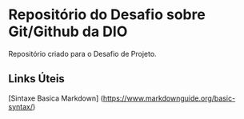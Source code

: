 # Repositório do Desafio sobre Git/Github da DIO
Repositório criado para o Desafio de Projeto.

## Links Úteis
[Sintaxe Basica Markdown] (https://www.markdownguide.org/basic-syntax/)
